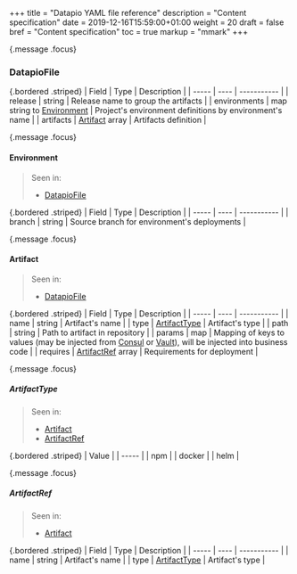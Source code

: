 +++
title = "Datapio YAML file reference"
description = "Content specification"
date = 2019-12-16T15:59:00+01:00
weight = 20
draft = false
bref = "Content specification"
toc = true
markup = "mmark"
+++

{.message .focus}
### DatapioFile

{.bordered .striped}
| Field | Type | Description |
| ----- | ---- | ----------- |
| release | string | Release name to group the artifacts |
| environments | map string to [Environment](#environment) | Project's environment definitions by environment's name |
| artifacts | [Artifact](#artifact) array | Artifacts definition |

{.message .focus}
#### Environment

> Seen in:
>  - [DatapioFile](#datapiofile)

{.bordered .striped}
| Field | Type | Description |
| ----- | ---- | ----------- |
| branch | string | Source branch for environment's deployments |

{.message .focus}
#### Artifact

> Seen in:
>  - [DatapioFile](#datapiofile)

{.bordered .striped}
| Field | Type | Description |
| ----- | ---- | ----------- |
| name | string | Artifact's name |
| type | [ArtifactType](#artifacttype) | Artifact's type |
| path | string | Path to artifact in repository |
| params | map | Mapping of keys to values (may be injected from [Consul](https://consul.io/) or [Vault](https://vaultproject.io)), will be injected into business code |
| requires | [ArtifactRef](#artifactref) array | Requirements for deployment |

{.message .focus}
##### ArtifactType

> Seen in:
>  - [Artifact](#artifact)
>  - [ArtifactRef](#artifactref)

{.bordered .striped}
| Value |
| ----- |
| npm |
| docker |
| helm |

{.message .focus}
##### ArtifactRef

> Seen in:
>  - [Artifact](#artifact)

{.bordered .striped}
| Field | Type | Description |
| ----- | ---- | ----------- |
| name | string | Artifact's name |
| type | [ArtifactType](#artifacttype) | Artifact's type |

